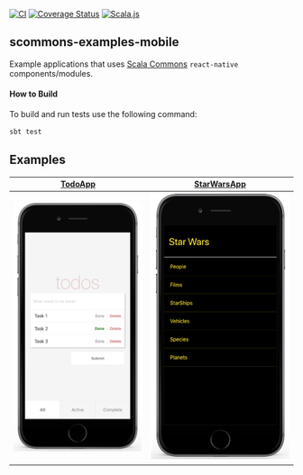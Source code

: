 
[![CI](https://github.com/scommons/scommons-examples-mobile/actions/workflows/ci.yml/badge.svg?branch=master)](https://github.com/scommons/scommons-examples-mobile/actions/workflows/ci.yml?query=workflow%3Aci+branch%3Amaster)
[![Coverage Status](https://coveralls.io/repos/github/scommons/scommons-examples-mobile/badge.svg?branch=master)](https://coveralls.io/github/scommons/scommons-examples-mobile?branch=master)
[![Scala.js](https://www.scala-js.org/assets/badges/scalajs-1.1.0.svg)](https://www.scala-js.org)

## scommons-examples-mobile
Example applications that uses [Scala Commons](https://scommons.org/) `react-native` components/modules.

#### How to Build

To build and run tests use the following command:
```bash
sbt test
```

## Examples

[TodoApp](todos/expo) | [StarWarsApp](starwars/app)
--- | ---
![TodoApp](docs/images/TodoApp.png) | ![StarWarsApp](docs/images/StarWarsApp.png)
